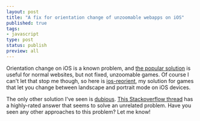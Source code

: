 ```yaml
--- 
layout: post
title: "A fix for orientation change of unzoomable webapps on iOS"
published: true
tags: 
- javascript
type: post
status: publish
preview: all
---
```


Orientation change on iOS is a known problem, and [the popular solution](https://github.com/scottjehl/iOS-Orientationchange-Fix) is useful for normal websites, but not fixed, unzoomable games. Of course I can't let that stop me though, so here is [ios-reorient](https://github.com/incompl/ios-reorient/), my solution for games that let you change between landscape and portrait mode on iOS devices.

The only other solution I've seen is [dubious](http://stackoverflow.com/a/12114397/1096165). [This Stackoverflow thread](http://stackoverflow.com/questions/2581957/iphone-safari-does-not-auto-scale-back-down-on-portrait-landscape-portrait) has a highly-rated answer that seems to solve an unrelated problem. Have you seen any other approaches to this problem? Let me know!